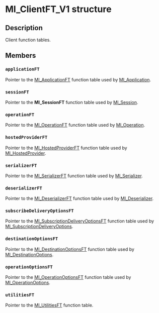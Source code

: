 # MI_ClientFT_V1 structure

## Description

Client function tables.

## Members

### `applicationFT`

Pointer to the [MI_ApplicationFT](https://learn.microsoft.com/windows/desktop/api/mi/ns-mi-mi_applicationft) function table
used by [MI_Application](https://learn.microsoft.com/windows/desktop/api/mi/ns-mi-mi_application).

### `sessionFT`

Pointer to the **MI_SessionFT** function table used by
[MI_Session](https://learn.microsoft.com/windows/desktop/api/mi/ns-mi-mi_session).

### `operationFT`

Pointer to the [MI_OperationFT](https://learn.microsoft.com/windows/desktop/api/mi/ns-mi-mi_operationft) function table
used by [MI_Operation](https://learn.microsoft.com/windows/desktop/api/mi/ns-mi-mi_operation).

### `hostedProviderFT`

Pointer to the [MI_HostedProviderFT](https://learn.microsoft.com/windows/desktop/api/mi/ns-mi-mi_hostedproviderft) function
table used by [MI_HostedProvider](https://learn.microsoft.com/windows/desktop/api/mi/ns-mi-mi_hostedprovider).

### `serializerFT`

Pointer to the [MI_SerializerFT](https://learn.microsoft.com/windows/desktop/api/mi/ns-mi-mi_serializerft) function table
used by [MI_Serializer](https://learn.microsoft.com/windows/desktop/api/mi/ns-mi-mi_serializer).

### `deserializerFT`

Pointer to the [MI_DeserializerFT](https://learn.microsoft.com/windows/desktop/api/mi/ns-mi-mi_deserializerft) function
table used by [MI_Deserializer](https://learn.microsoft.com/windows/desktop/api/mi/ns-mi-mi_deserializer).

### `subscribeDeliveryOptionsFT`

Pointer to the
[MI_SubscriptionDeliveryOptionsFT](https://learn.microsoft.com/windows/desktop/api/mi/ns-mi-mi_subscriptiondeliveryoptionsft)
function table used by
[MI_SubscriptionDeliveryOptions](https://learn.microsoft.com/windows/desktop/api/mi/ns-mi-mi_subscriptiondeliveryoptions).

### `destinationOptionsFT`

Pointer to the [MI_DestinationOptionsFT](https://learn.microsoft.com/windows/desktop/api/mi/ns-mi-mi_destinationoptionsft)
function table used by
[MI_DestinationOptions](https://learn.microsoft.com/windows/desktop/api/mi/ns-mi-mi_destinationoptions).

### `operationOptionsFT`

Pointer to the [MI_OperationOptionsFT](https://learn.microsoft.com/windows/desktop/api/mi/ns-mi-mi_operationoptionsft)
function table used by
[MI_OperationOptions](https://learn.microsoft.com/windows/desktop/api/mi/ns-mi-mi_operationoptions).

### `utilitiesFT`

Pointer to the [MI_UtilitiesFT](https://learn.microsoft.com/windows/desktop/api/mi/ns-mi-mi_utilitiesft) function
table.
